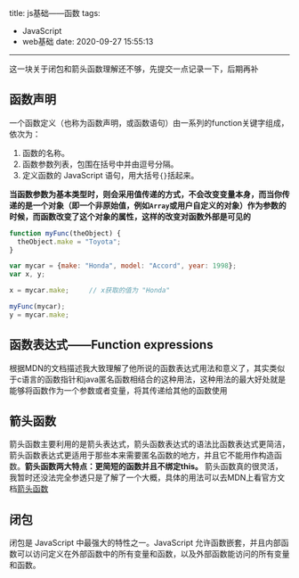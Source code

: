title: js基础——函数
tags:
  - JavaScript
  - web基础
date: 2020-09-27 15:55:13
---
这一块关于闭包和箭头函数理解还不够，先提交一点记录一下，后期再补
<!--more-->
## 函数声明
一个函数定义（也称为函数声明，或函数语句）由一系列的function关键字组成，依次为：
1. 函数的名称。
2. 函数参数列表，包围在括号中并由逗号分隔。
3. 定义函数的 JavaScript 语句，用大括号`{}`括起来。


**当函数参数为基本类型时，则会采用值传递的方式，不会改变变量本身，而当你传递的是一个对象（即一个非原始值，例如`Array`或用户自定义的对象）作为参数的时候，而函数改变了这个对象的属性，这样的改变对函数外部是可见的**
```js
function myFunc(theObject) {
  theObject.make = "Toyota";
}

var mycar = {make: "Honda", model: "Accord", year: 1998};
var x, y;

x = mycar.make;     // x获取的值为 "Honda"

myFunc(mycar);
y = mycar.make;  
```

## 函数表达式——Function expressions
根据MDN的文档描述我大致理解了他所说的函数表达式用法和意义了，其实类似于c语言的函数指针和java匿名函数相结合的这种用法，这种用法的最大好处就是能够将函数作为一个参数或者变量，将其传递给其他的函数使用


## 箭头函数
箭头函数主要利用的是箭头表达式，箭头函数表达式的语法比函数表达式更简洁，箭头函数表达式更适用于那些本来需要匿名函数的地方，并且它不能用作构造函数。**箭头函数两大特点：更简短的函数并且不绑定this。**
箭头函数真的很灵活，我暂时还没法完全参透只是了解了一个大概，具体的用法可以去MDN上看官方文档[箭头函数](https://developer.mozilla.org/zh-CN/docs/Web/JavaScript/Reference/Functions/Arrow_functions)

## 闭包
闭包是 JavaScript 中最强大的特性之一。JavaScript 允许函数嵌套，并且内部函数可以访问定义在外部函数中的所有变量和函数，以及外部函数能访问的所有变量和函数。

